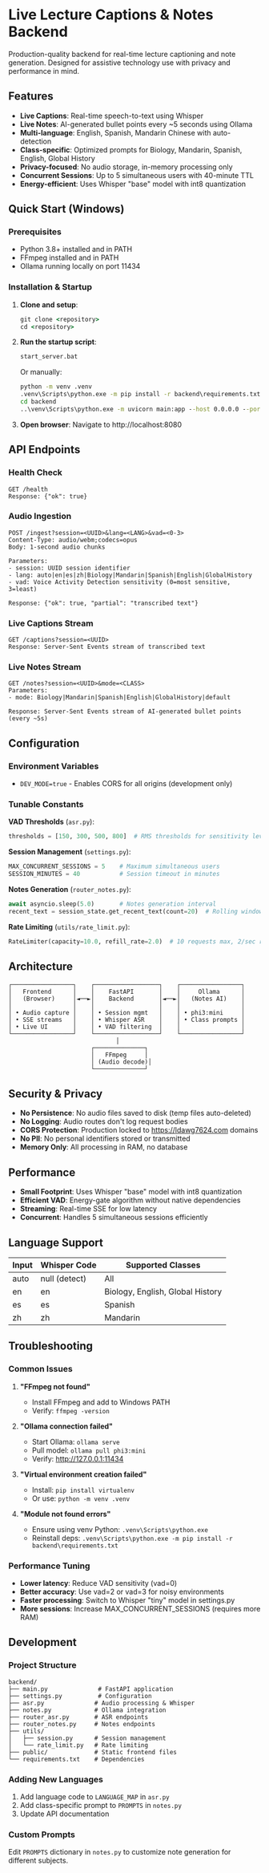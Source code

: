 # Live Lecture Captions & Notes Backend

Production-quality backend for real-time lecture captioning and note generation. Designed for assistive technology use with privacy and performance in mind.

## Features

- **Live Captions**: Real-time speech-to-text using Whisper
- **Live Notes**: AI-generated bullet points every ~5 seconds using Ollama
- **Multi-language**: English, Spanish, Mandarin Chinese with auto-detection
- **Class-specific**: Optimized prompts for Biology, Mandarin, Spanish, English, Global History
- **Privacy-focused**: No audio storage, in-memory processing only
- **Concurrent Sessions**: Up to 5 simultaneous users with 40-minute TTL
- **Energy-efficient**: Uses Whisper "base" model with int8 quantization

## Quick Start (Windows)

### Prerequisites
- Python 3.8+ installed and in PATH
- FFmpeg installed and in PATH
- Ollama running locally on port 11434

### Installation & Startup

1. **Clone and setup**:
   ```cmd
   git clone <repository>
   cd <repository>
   ```

2. **Run the startup script**:
   ```cmd
   start_server.bat
   ```
   
   Or manually:
   ```cmd
   python -m venv .venv
   .venv\Scripts\python.exe -m pip install -r backend\requirements.txt
   cd backend
   ..\venv\Scripts\python.exe -m uvicorn main:app --host 0.0.0.0 --port 8080 --reload
   ```

3. **Open browser**: Navigate to http://localhost:8080

## API Endpoints

### Health Check
```
GET /health
Response: {"ok": true}
```

### Audio Ingestion
```
POST /ingest?session=<UUID>&lang=<LANG>&vad=<0-3>
Content-Type: audio/webm;codecs=opus
Body: 1-second audio chunks

Parameters:
- session: UUID session identifier
- lang: auto|en|es|zh|Biology|Mandarin|Spanish|English|GlobalHistory
- vad: Voice Activity Detection sensitivity (0=most sensitive, 3=least)

Response: {"ok": true, "partial": "transcribed text"}
```

### Live Captions Stream
```
GET /captions?session=<UUID>
Response: Server-Sent Events stream of transcribed text
```

### Live Notes Stream
```
GET /notes?session=<UUID>&mode=<CLASS>
Parameters:
- mode: Biology|Mandarin|Spanish|English|GlobalHistory|default

Response: Server-Sent Events stream of AI-generated bullet points (every ~5s)
```

## Configuration

### Environment Variables
- `DEV_MODE=true` - Enables CORS for all origins (development only)

### Tunable Constants

**VAD Thresholds** (`asr.py`):
```python
thresholds = [150, 300, 500, 800]  # RMS thresholds for sensitivity levels 0-3
```

**Session Management** (`settings.py`):
```python
MAX_CONCURRENT_SESSIONS = 5    # Maximum simultaneous users
SESSION_MINUTES = 40           # Session timeout in minutes
```

**Notes Generation** (`router_notes.py`):
```python
await asyncio.sleep(5.0)       # Notes generation interval
recent_text = session_state.get_recent_text(count=20)  # Rolling window size
```

**Rate Limiting** (`utils/rate_limit.py`):
```python
RateLimiter(capacity=10.0, refill_rate=2.0)  # 10 requests max, 2/sec refill
```

## Architecture

```
┌─────────────────┐    ┌──────────────────┐    ┌─────────────────┐
│   Frontend      │    │    FastAPI       │    │     Ollama      │
│   (Browser)     │◄──►│    Backend       │◄──►│   (Notes AI)    │
│                 │    │                  │    │                 │
│ • Audio capture │    │ • Session mgmt   │    │ • phi3:mini     │
│ • SSE streams   │    │ • Whisper ASR    │    │ • Class prompts │
│ • Live UI       │    │ • VAD filtering  │    │                 │
└─────────────────┘    └──────────────────┘    └─────────────────┘
                              │
                       ┌──────────────┐
                       │   FFmpeg     │
                       │ (Audio decode)│
                       └──────────────┘
```

## Security & Privacy

- **No Persistence**: No audio files saved to disk (temp files auto-deleted)
- **No Logging**: Audio routes don't log request bodies
- **CORS Protection**: Production locked to https://ldawg7624.com domains
- **No PII**: No personal identifiers stored or transmitted
- **Memory Only**: All processing in RAM, no database

## Performance

- **Small Footprint**: Uses Whisper "base" model with int8 quantization
- **Efficient VAD**: Energy-gate algorithm without native dependencies
- **Streaming**: Real-time SSE for low latency
- **Concurrent**: Handles 5 simultaneous sessions efficiently

## Language Support

| Input | Whisper Code | Supported Classes |
|-------|--------------|-------------------|
| auto  | null (detect)| All               |
| en    | en           | Biology, English, Global History |
| es    | es           | Spanish           |
| zh    | zh           | Mandarin          |

## Troubleshooting

### Common Issues

1. **"FFmpeg not found"**
   - Install FFmpeg and add to Windows PATH
   - Verify: `ffmpeg -version`

2. **"Ollama connection failed"**
   - Start Ollama: `ollama serve`
   - Pull model: `ollama pull phi3:mini`
   - Verify: http://127.0.0.1:11434

3. **"Virtual environment creation failed"**
   - Install: `pip install virtualenv`
   - Or use: `python -m venv .venv`

4. **"Module not found errors"**
   - Ensure using venv Python: `.venv\Scripts\python.exe`
   - Reinstall deps: `.venv\Scripts\python.exe -m pip install -r backend\requirements.txt`

### Performance Tuning

- **Lower latency**: Reduce VAD sensitivity (vad=0)
- **Better accuracy**: Use vad=2 or vad=3 for noisy environments
- **Faster processing**: Switch to Whisper "tiny" model in settings.py
- **More sessions**: Increase MAX_CONCURRENT_SESSIONS (requires more RAM)

## Development

### Project Structure
```
backend/
├── main.py              # FastAPI application
├── settings.py          # Configuration
├── asr.py              # Audio processing & Whisper
├── notes.py            # Ollama integration
├── router_asr.py       # ASR endpoints
├── router_notes.py     # Notes endpoints
├── utils/
│   ├── session.py      # Session management
│   └── rate_limit.py   # Rate limiting
├── public/             # Static frontend files
└── requirements.txt    # Dependencies
```

### Adding New Languages
1. Add language code to `LANGUAGE_MAP` in `asr.py`
2. Add class-specific prompt to `PROMPTS` in `notes.py`
3. Update API documentation

### Custom Prompts
Edit `PROMPTS` dictionary in `notes.py` to customize note generation for different subjects.